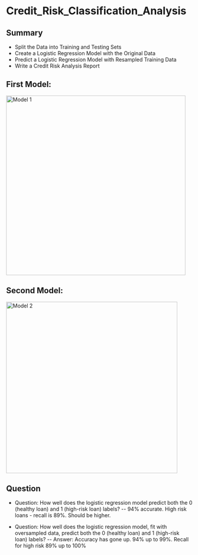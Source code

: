 # Credit_Risk_Classification_Analysis

## Summary
- Split the Data into Training and Testing Sets
- Create a Logistic Regression Model with the Original Data
- Predict a Logistic Regression Model with Resampled Training Data
- Write a Credit Risk Analysis Report

## First Model:

<img width="485" alt="Model 1" src="https://github.com/pjgill010/Credit_Risk_Classification_Analysis/assets/118948437/acef8fa9-6fc9-4fa2-8d16-f2f11daa1fda">

## Second Model:

<img width="463" alt="Model 2" src="https://github.com/pjgill010/Credit_Risk_Classification_Analysis/assets/118948437/482d8fd6-fe85-4bd0-9049-c22c6772b5ab">

## Question

- Question: How well does the logistic regression model predict both the 0 (healthy loan) and 1 (high-risk loan) labels?
-- 94% accurate. High risk loans - recall is 89%. Should be higher.

- Question: How well does the logistic regression model, fit with oversampled data, predict both the 0 (healthy loan) and 1 (high-risk loan) labels?
-- Answer: Accuracy has gone up. 94% up to 99%. Recall for high risk 89% up to 100%
